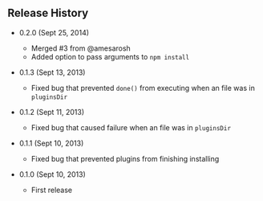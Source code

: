 ## Release History

- 0.2.0 (Sept 25, 2014)
  - Merged #3 from @amesarosh
  - Added option to pass arguments to `npm install`

- 0.1.3 (Sept 13, 2013)
  - Fixed bug that prevented `done()` from executing when an file was in `pluginsDir`

- 0.1.2 (Sept 11, 2013)
  - Fixed bug that caused failure when an file was in `pluginsDir`

- 0.1.1 (Sept 10, 2013)
  - Fixed bug that prevented plugins from finishing installing

- 0.1.0 (Sept 10, 2013)
  - First release
